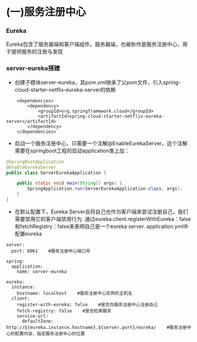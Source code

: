 # (一)服务注册中心

### Eureka
Eureka包含了服务器端和客户端组件。服务器端，也被称作是服务注册中心，用于提供服务的注册与发现


### server-eureka搭建

*  创建子模块server-eureka，其pom.xml继承了父pom文件，引入spring-cloud-starter-netflix-eureka-server的依赖

```
    <dependencies>
        <dependency>
            <groupId>org.springframework.cloud</groupId>
            <artifactId>spring-cloud-starter-netflix-eureka-server</artifactId>
        </dependency>
    </dependencies>
```

* 启动一个服务注册中心，只需要一个注解@EnableEurekaServer，这个注解需要在springboot工程的启动application类上加：

```java
@SpringBootApplication
@EnableEurekaServer
public class ServerEurekaApplication {

    public static void main(String[] args) {
        SpringApplication.run(ServerEurekaApplication.class, args);
    }
}
```

* 在默认配置下，Eureka Server会将自己也作为客户端来尝试注册自己，我们需要禁用它的客户端禁用行为.
通过eureka.client.registerWithEureka：false和fetchRegistry：false来表明自己是一个eureka server.
application.yml中配置eureka

```
server:
  port: 8061    #服务注册中心端口号

spring:
  application:
    name: server-eureka

eureka:
  instance:
    hostname: localhost    #服务注册中心实例的主机名
  client:
    register-with-eureka: false    #是否向服务注册中心注册自己
    fetch-registry: false    #是否检索服务
    service-url:
      defaultZone: http://${eureka.instance.hostname}.${server.port}/eureka/    #服务注册中心的配置内容，指定服务注册中心的位置
```